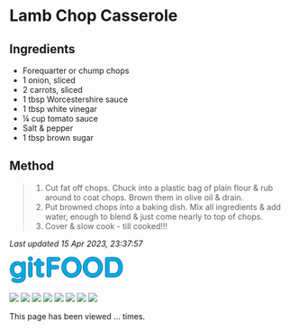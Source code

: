 # Lamb Chop Casserole

## Ingredients

- Forequarter or chump chops
- 1 onion, sliced
- 2 carrots, sliced
- 1 tbsp Worcestershire sauce
- 1 tbsp white vinegar
- ¼ cup tomato sauce
- Salt & pepper
- 1 tbsp brown sugar

## Method

> 1. Cut fat off chops. Chuck into a plastic bag of plain flour & rub around to coat chops. Brown them in olive oil & drain.
> 2. Put browned chops into a baking dish. Mix all ingredients & add water, enough to blend & just come nearly to top of chops.
> 3. Cover & slow cook - till cooked!!!

*Last updated 15 Apr 2023, 23:37:57*

<img src="../images/logo_sm.png" width="40%" />

<img src="https://img.shields.io/badge/aussie-blue.svg" /> <img src="https://img.shields.io/badge/baked-blue.svg" /> <img src="https://img.shields.io/badge/battered-blue.svg" /> <img src="https://img.shields.io/badge/casserole-blue.svg" /> <img src="https://img.shields.io/badge/dinner-blue.svg" /> <img src="https://img.shields.io/badge/family-blue.svg" /> <img src="https://img.shields.io/badge/fried-blue.svg" /> <img src="https://img.shields.io/badge/lamb-blue.svg" /> 

<p>This page has been viewed <span id="counter">...</span> times.</p>

<script src="../assets/js/pageviews.js"></script>